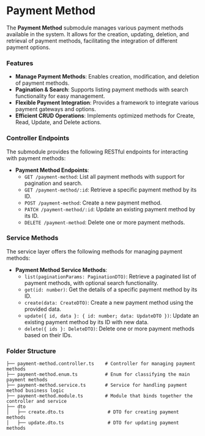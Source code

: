 # Payment Method

The **Payment Method** submodule manages various payment methods available in the system. It allows for the creation, updating, deletion, and retrieval of payment methods, facilitating the integration of different payment options.

### Features

- **Manage Payment Methods**: Enables creation, modification, and deletion of payment methods.
- **Pagination & Search**: Supports listing payment methods with search functionality for easy management.
- **Flexible Payment Integration**: Provides a framework to integrate various payment gateways and options.
- **Efficient CRUD Operations**: Implements optimized methods for Create, Read, Update, and Delete actions.

### Controller Endpoints

The submodule provides the following RESTful endpoints for interacting with payment methods:

- **Payment Method Endpoints**:
  - `GET /payment-method`: List all payment methods with support for pagination and search.
  - `GET /payment-method/:id`: Retrieve a specific payment method by its ID.
  - `POST /payment-method`: Create a new payment method.
  - `PATCH /payment-method/:id`: Update an existing payment method by its ID.
  - `DELETE /payment-method`: Delete one or more payment methods.

### Service Methods

The service layer offers the following methods for managing payment methods:

- **Payment Method Service Methods**:
  - `list(paginationParams: PaginationDTO)`: Retrieve a paginated list of payment methods, with optional search functionality.
  - `get(id: number)`: Get the details of a specific payment method by its ID.
  - `create(data: CreateDTO)`: Create a new payment method using the provided data.
  - `update({ id, data }: { id: number; data: UpdateDTO })`: Update an existing payment method by its ID with new data.
  - `delete({ ids }: DeleteDTO)`: Delete one or more payment methods based on their IDs.

### Folder Structure

```plaintext
├── payment-method.controller.ts    # Controller for managing payment methods
├── payment-method.enum.ts          # Enum for classifying the main payment methods
├── payment-method.service.ts       # Service for handling payment method business logic
├── payment-method.module.ts        # Module that binds together the controller and service
├── dto
│   ├── create.dto.ts                # DTO for creating payment methods
│   ├── update.dto.ts                # DTO for updating payment methods
```
